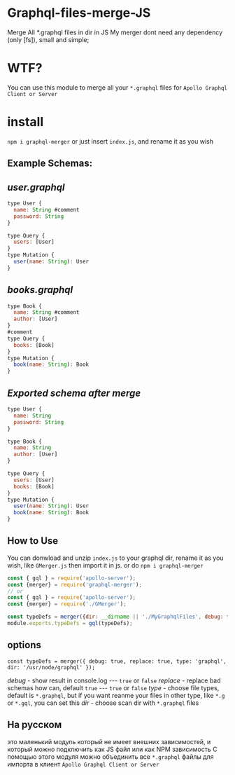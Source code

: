 # Graphql-files-merge-JS
Merge All *.graphql files in dir in JS
My merger dont need any dependency (only [fs]), small and simple;

# WTF?

You can use this module to merge all your `*.graphql` files for `Apollo Graphql Client or Server`

# install
`npm i graphql-merger`
or just insert `index.js`, and rename it as you wish

## Example Schemas:

## *user.graphql*
 ```javascript
 type User {
   name: String #comment
   password: String
 }
 
 type Query {
   users: [User]
 }
 type Mutation {
   user(name: String): User
 }
 ```

## *books.graphql*
 ```javascript
 type Book {
   name: String #comment
   author: [User]
 }
 #comment
 type Query {
   books: [Book]
 }
 type Mutation {
   book(name: String): Book
 }
 ```

## *Exported schema after merge*
 ```javascript
 type User {
   name: String
   password: String
 }
 
 type Book {
   name: String
   author: [User]
 }
 
 type Query {
   users: [User]
   books: [Book]
 }
 type Mutation {
   user(name: String): User
   book(name: String): Book
 }
 ```


## How to Use

You can donwload and unzip `index.js` to your graphql dir, rename it as you wish, like `GMerger.js`
then import it in js.
or do `npm i graphql-merger`

```javascript
const { gql } = require('apollo-server');
const {merger} = require('graphql-merger');
// or
const { gql } = require('apollo-server');
const {merger} = require('./GMerger');

const typeDefs = merger({dir: __dirname || './MyGraphqlFiles', debug: false });
module.exports.typeDefs = gql(typeDefs);
```

## options

`const typeDefs = merger({ debug: true, replace: true, type: 'graphql', dir: '/usr/node/graphql' });`

*debug* - show result in console.log --- `true` or `false`
*replace* - replace bad schemas how can, default `true` --- `true` or `false`
*type* - choose file types, default is `*.graphql`, but if you want reanme your files in other type, like `*.g` or `*.gql`, you can set this
*dir* - choose scan dir with `*.graphql` files

## На русском

это маленький модуль который не имеет внешних зависимостей, и который можно подключить как JS файл или как NPM зависимость
С помощью этого модуля можно объединить все `*.graphql` файлы для импорта в клиент `Apollo Graphql Client or Server`
